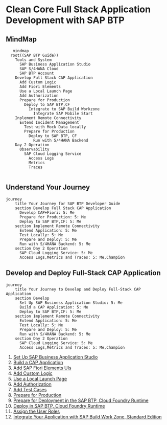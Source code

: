 # Clean Core Full Stack Application Development with SAP BTP

## MindMap

```mermaid
   mindmap
  root((SAP BTP Guide))
    Tools and System
      SAP Business Application Studio
      SAP S/4HANA Cloud
      SAP BTP Account
    Develop Full Stack CAP Application 
      Add Custom Logic
      Add Fiori Elements
      Use a Local Launch Page
      Add Authorization
      Prepare for Production
        Deploy to SAP BTP,CF
          Integrate to SAP Build Workzone
            Integrate SAP Mobile Start
    Inplement Remote Connectivity
      Extend Incident Management
        Test with Mock Data locally
        Prepare for Production
          Deploy to SAP BTP, CF
            Run with S/4HANA Backend 
    Day 2 Operation
      Observability
        SAP Cloud Logging Service
          Access Logs
          Metrics
          Traces


```
## Understand Your Journey

```mermaid
journey
    title Your Journey for SAP BTP Developer Guide
    section Develop Full Stack CAP Application
      Develop CAP+Fiori: 5: Me
      Prepare for Production: 5: Me
      Deploy to SAP BTP,CF: 5: Me
    section Implement Remote Connectivity
      Extend Application: 5: Me
      Test Locally: 5: Me
      Prepare and Deploy: 5: Me
      Run with S/4HANA Backend: 5: Me 
    section Day 2 Operation
      SAP Cloud Logging Service: 5: Me
      Access Logs,Metrics and Traces: 5: Me,Champion
```

## Develop and Deploy Full-Stack CAP Application

```mermaid
journey
    title Your Journey to Develop and Deploy Full-Stack CAP Application
    section Develop
      Set Up SAP Business Application Studio: 5: Me
      Build a CAP Application: 5: Me
      Deploy to SAP BTP,CF: 5: Me
    section Implement Remote Connectivity
      Extend Application: 5: Me
      Test Locally: 5: Me
      Prepare and Deploy: 5: Me
      Run with S/4HANA Backend: 5: Me 
    section Day 2 Operation
      SAP Cloud Logging Service: 5: Me
      Access Logs,Metrics and Traces: 5: Me,Champion
```

1. [Set Up SAP Business Application Studio](https://developers.sap.com/tutorials/set-up-bas.html)
2. [Build a CAP Application](https://developers.sap.com/tutorials/build-cap-app.html)
3. [Add SAP Fiori Elements UIs](https://developers.sap.com/tutorials/add-fiori-elements-uis.html)
4. [Add Custom Logic](https://developers.sap.com/tutorials/add-custom-logic.html)
5. [Use a Local Launch Page](https://developers.sap.com/tutorials/use-local-launch-page.html)
6. [Add Authorization](https://developers.sap.com/tutorials/add-authorization.html)
7. [Add Test Cases](https://developers.sap.com/tutorials/add-test-cases.html)
8. [Prepare for Production](https://developers.sap.com/tutorials/prep-for-prod.html)
9. [Prepare for Deployment in the SAP BTP, Cloud Foundry Runtime](https://developers.sap.com/tutorials/prepare-btp-cf.html)
10. [Deploy in SAP BTP, Cloud Foundry Runtime](https://developers.sap.com/tutorials/deploy-to-cf.html)
11. [Assign the User Roles](https://developers.sap.com/tutorials/user-role-assignment.html)
12. [Integrate Your Application with SAP Build Work Zone, Standard Edition](https://developers.sap.com/tutorials/integrate-with-work-zone.html)





